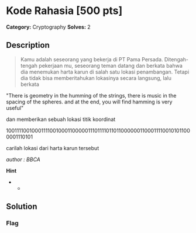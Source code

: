 # Kode Rahasia [500 pts]

**Category:** Cryptography
**Solves:** 2

## Description
>Kamu adalah seseorang yang bekerja di PT Pama Persada.  Ditengah-tengah pekerjaan mu, seseorang teman datang dan berkata bahwa dia menemukan harta karun di salah satu lokasi penambangan. Tetapi dia tidak bisa memberitahukan lokasinya secara langsung, lalu berkata

"There is geometry in the humming of the strings, there is music in the spacing of the spheres. and at the end, you will find hamming is very useful"

dan memberikan sebuah lokasi titik koordinat

1001111001000111100100011000001110111101101100000011000111100101011000001110101

carilah lokasi dari harta karun tersebut

*author : BBCA*

**Hint**
* -

## Solution

### Flag

